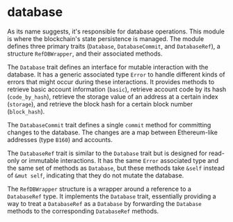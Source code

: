 # database

As its name suggests, it's responsible for database operations. This module is where the blockchain's state persistence is managed.
The module defines three primary traits (`Database`, `DatabaseCommit`, and `DatabaseRef`), a structure `RefDBWrapper`, and their associated methods.

The `Database` trait defines an interface for mutable interaction with the database. It has a generic associated type `Error` to handle different kinds of errors that might occur during these interactions. It provides methods to retrieve basic account information (`basic`), retrieve account code by its hash (`code_by_hash`), retrieve the storage value of an address at a certain index (`storage`), and retrieve the block hash for a certain block number (`block_hash`).

The `DatabaseCommit` trait defines a single `commit` method for committing changes to the database. The changes are a map between Ethereum-like addresses (type `B160`) and accounts.

The `DatabaseRef` trait is similar to the `Database` trait but is designed for read-only or immutable interactions. It has the same `Error` associated type and the same set of methods as `Database`, but these methods take `&self` instead of `&mut self`, indicating that they do not mutate the database.

The `RefDBWrapper` structure is a wrapper around a reference to a `DatabaseRef` type. It implements the `Database` trait, essentially providing a way to treat a `DatabaseRef` as a `Database` by forwarding the `Database` methods to the corresponding `DatabaseRef` methods.
